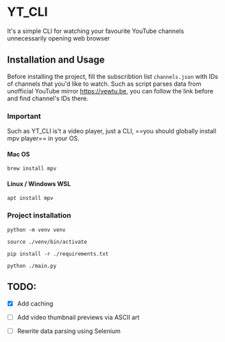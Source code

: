 
# YT_CLI

It's a simple CLI for watching your favourite YouTube channels unnecessarily opening web browser


## Installation and Usage

Before installing the project, fill the subscribtion list `channels.json` with IDs of channels that you'd like to watch.
Such as script parses data from unofficial YouTube mirror https://yewtu.be, you can follow the link before and find channel's IDs there.

### Important

Such as YT_CLI is't a video player, just a CLI, ==you should globally install mpv player== in your OS.

#### Mac OS

```
brew install mpv
```

#### Linux / Windows WSL

```
apt install mpv
```

### Project installation

```
python -m venv venv

source ./venv/bin/activate

pip install -r ./requirements.txt

python ./main.py
```


## TODO:

- [x] Add caching
- [ ] Add video thumbnail previews via ASCII art
- [ ] Rewrite data parsing using Selenium

